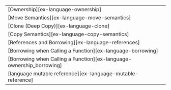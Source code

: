 ||
|--------|
| [Ownership][ex-language-ownership] |
| [Move Semantics][ex-language-move-semantics] |
| [Clone (Deep Copy)][ex-language-clone] |
| [Copy Semantics][ex-language-copy-semantics] |
| [References and Borrowing][ex-language-references] |
| [Borrowing when Calling a Function][ex-language-borrowing] |
| [Borrowing when Calling a Function][ex-language-ownership_borrowing] |
| [language mutable reference][ex-language-mutable-reference] | | |
